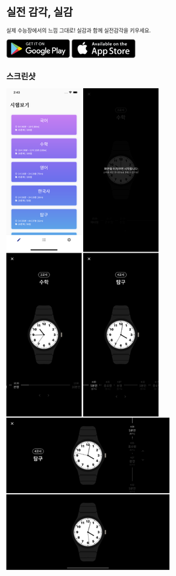 # 실전 감각, 실감

실제 수능장에서의 느낌 그대로! 실감과 함께 실전감각을 키우세요.

[<img src="markdown_assets/download_google_play.png" height="50"/>](https://play.google.com/store/apps/details?id=com.seunghyun.silgam)
[<img src="markdown_assets/download_app_store.png" height="50"/>](https://apps.apple.com/us/app/%EC%8B%A4%EC%A0%84-%EA%B0%90%EA%B0%81-%EC%8B%A4%EA%B0%90/id1598576852)

## 스크린샷

<div>
  <img src="markdown_assets/01.png" width="200"/>
  <img src="markdown_assets/02.png" width="200"/>
  <img src="markdown_assets/03.png" width="200"/>
  <img src="markdown_assets/04.png" width="200"/>
  <img src="markdown_assets/05.png" height="200"/>
  <img src="markdown_assets/06.png" height="200"/>
</div>
